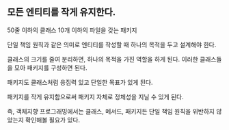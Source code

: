 ## 모든 엔티티를 작게 유지한다.

50줄 이하의 클래스
10개 이하의 파일을 갖는 패키지



단일 책임 원칙과 같은 의미로 엔티티를 작성할 때 하나의 목적을 두고 설계해야 한다.

클래스의 크기를 줄여 분리하면, 하나의 목적을 가진 역할을 하게 된다. 이러한 클래스들을 모아 패키지를 구성하면 된다.

패키지도 클래스처럼 응집력 있고 단일한 목표가 있게 된다. 

패키지를 작게 유지함으로써 패키지 자체로 정체성을 지닐 수 있게 된다.

즉, 객체지향 프로그래밍에서는 클래스, 메서드, 패키지든 단일 책임 원칙을 위반하지 않았는지 확인해볼 필요가 있다.